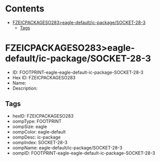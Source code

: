 



Contents
========

* [FZEICPACKAGESO283>eagle-default/ic-package/SOCKET-28-3](#fzeicpackageso283eagle-defaultic-packagesocket-28-3)
	* [Tags](#tags)

# FZEICPACKAGESO283>eagle-default/ic-package/SOCKET-28-3

- ID: FOOTPRINT-eagle-eagle-default-ic-package-SOCKET-28-3
- Hex ID: FZEICPACKAGESO283
- Name: 
- Description: 

## Tags

- hexID: FZEICPACKAGESO283
- oompType: FOOTPRINT
- oompSize: eagle
- oompColor: eagle-default
- oompDesc: ic-package
- oompIndex: SOCKET-28-3
- oompName: eagle-default/ic-package/SOCKET-28-3
- oompID: FOOTPRINT-eagle-eagle-default-ic-package-SOCKET-28-3

